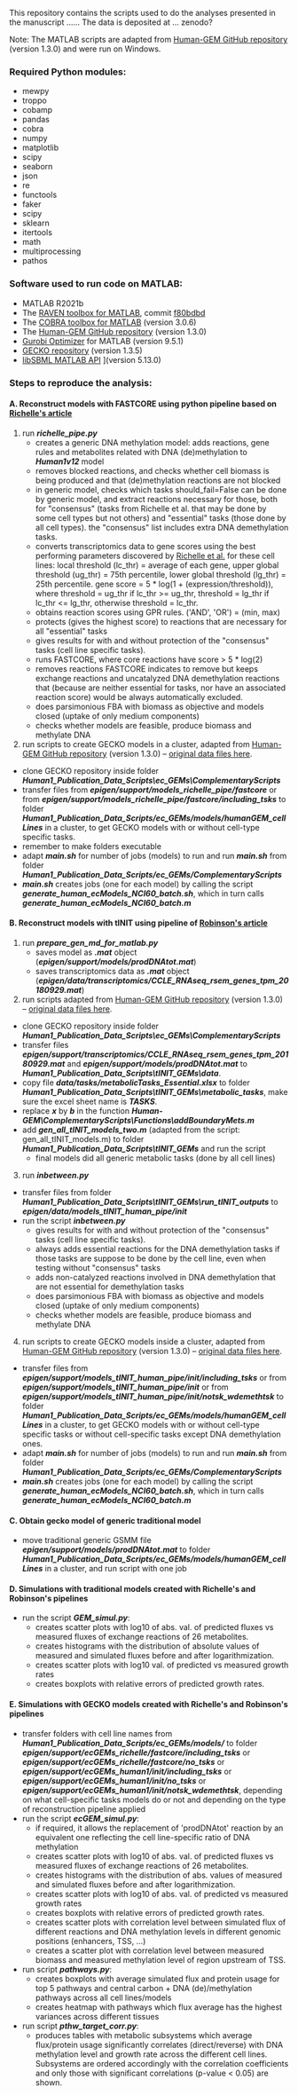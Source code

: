 This repository contains the scripts used to do the analyses presented in the manuscript …...
The data is deposited at ... zenodo?

Note: The MATLAB scripts are adapted from [Human-GEM GitHub repository](https://github.com/SysBioChalmers/Human-GEM) (version 1.3.0) and were run on Windows.

### Required Python modules:
* mewpy
* troppo
* cobamp
* pandas
* cobra
* numpy
* matplotlib
* scipy
* seaborn
* json
* re
* functools
* faker
* scipy
* sklearn
* itertools
* math
* multiprocessing
* pathos


### Software used to run code on MATLAB:
* MATLAB R2021b
* The [RAVEN toolbox for MATLAB](https://github.com/SysBioChalmers/RAVEN), commit [f80bdbd](https://github.com/SysBioChalmers/RAVEN/commit/f80bdbd2f888731f9d45e8941ed26197605c4ce5)
* The [COBRA toolbox for MATLAB](https://github.com/opencobra/cobratoolbox) (version 3.0.6)
* The [Human-GEM GitHub repository](https://github.com/SysBioChalmers/Human-GEM) (version 1.3.0)
* [Gurobi Optimizer](http://www.gurobi.com/registration/download-reg) for MATLAB (version 9.5.1)
* [GECKO repository](https://github.com/SysBioChalmers/GECKO) (version 1.3.5)
* [libSBML MATLAB API](https://sourceforge.net/projects/sbml/files/libsbml/5.13.0/stable/MATLAB%20interface/) ](version 5.13.0)

### Steps to reproduce the analysis:
#### A. Reconstruct models with FASTCORE using python pipeline based on [Richelle's article](https://journals.plos.org/ploscompbiol/article?id=10.1371/journal.pcbi.1006867)
1. run ***richelle_pipe.py***
    - creates a generic DNA methylation model: adds reactions, gene rules and metabolites related with DNA (de)methylation to ***Human1v12*** model
    - removes blocked reactions, and checks whether cell biomass is being produced and that (de)methylation reactions are not blocked
    - in generic model, checks which tasks should_fail=False can be done by generic model, and extract reactions necessary for those, both for "consensus" (tasks from Richelle et al. that may be done by some cell types but not others) and "essential" tasks (those done by all cell types). the "consensus" list includes extra DNA demethylation tasks.
    - converts transcriptomics data to gene scores using the best performing parameters discovered by [Richelle et al.](https://journals.plos.org/ploscompbiol/article?id=10.1371/journal.pcbi.1006867) for these cell lines: local threshold (lc_thr) = average of each gene, upper global threshold (ug_thr) = 75th percentile, lower global threshold (lg_thr) = 25th percentile. gene score = 5 * log(1 + (expression/threshold)), where threshold = ug_thr if lc_thr >= ug_thr, threshold = lg_thr if lc_thr <= lg_thr, otherwise threshold = lc_thr.
    - obtains reaction scores using GPR rules. ('AND', 'OR') = (min, max)
    - protects (gives the highest score) to reactions that are necessary for all "essential" tasks
    - gives results for with and without protection of the "consensus" tasks (cell line specific tasks).
    - runs FASTCORE, where core reactions have score > 5 * log(2)  
    - removes reactions FASTCORE indicates to remove but keeps exchange reactions and uncatalyzed DNA demethylation reactions that (because are neither essential for tasks, nor have an associated reaction score) would be always automatically excluded.
    - does parsimonious FBA with biomass as objective and models closed (uptake of only medium components)
    - checks whether models are feasible, produce biomass and methylate DNA
2. run scripts to create GECKO models in a cluster, adapted from [Human-GEM GitHub repository](https://github.com/SysBioChalmers/Human-GEM) (version 1.3.0) – [original data files here](https://doi.org/10.5281/zenodo.3577466).
* clone GECKO repository inside folder ***Human1_Publication_Data_Scripts\ec_GEMs\ComplementaryScripts***
* transfer files from ***epigen/support/models_richelle_pipe/fastcore*** or from ***epigen/support/models_richelle_pipe/fastcore/including_tsks*** to folder ***Human1_Publication_Data_Scripts/ec_GEMs/models/humanGEM_cellLines*** in a cluster,
to get GECKO models with or without cell-type specific tasks.
* remember to make folders executable
* adapt ***main.sh*** for number of jobs (models) to run and run ***main.sh*** from folder ***Human1_Publication_Data_Scripts/ec_GEMs/ComplementaryScripts***
* ***main.sh*** creates jobs (one for each model) by calling the script ***generate_human_ecModels_NCI60_batch.sh***, which in turn calls ***generate_human_ecModels_NCI60_batch.m***

#### B. Reconstruct models with tINIT using pipeline of [Robinson's article](https://www.science.org/doi/10.1126/scisignal.aaz1482)
1. run ***prepare_gen_md_for_matlab.py***
   * saves model as ***.mat*** object (***epigen/support/models/prodDNAtot.mat***)
   * saves transcriptomics data as ***.mat*** object (***epigen/data/transcriptomics/CCLE_RNAseq_rsem_genes_tpm_20180929.mat***)
2. run scripts adapted from [Human-GEM GitHub repository](https://github.com/SysBioChalmers/Human-GEM) (version 1.3.0) – [original data files here](https://doi.org/10.5281/zenodo.3577466).
* clone GECKO repository inside folder ***Human1_Publication_Data_Scripts\ec_GEMs\ComplementaryScripts***
* transfer files ***epigen/support/transcriptomics/CCLE_RNAseq_rsem_genes_tpm_20180929.mat***  and ***epigen/support/models/prodDNAtot.mat*** to ***Human1_Publication_Data_Scripts\tINIT_GEMs\data***.
* copy file ***data/tasks/metabolicTasks_Essential.xlsx*** to folder ***Human1_Publication_Data_Scripts\tINIT_GEMs\metabolic_tasks***, make sure the excel sheet name is ***TASKS***.
* replace ***x*** by ***b*** in the function ***Human-GEM\ComplementaryScripts\Functions\addBoundaryMets.m***
*  add ***gen_all_tINIT_models_two.m*** (adapted from the script: gen_all_tINIT_models.m) to folder ***Human1_Publication_Data_Scripts\tINIT_GEMs*** and run the script
    * final models did all generic metabolic tasks (done by all cell lines)
3. run ***inbetween.py***
* transfer files from folder ***Human1_Publication_Data_Scripts\tINIT_GEMs\run_tINIT_outputs*** to ***epigen/data/models_tINIT_human_pipe/init***
* run the script ***inbetween.py***
    - gives results for with and without protection of the "consensus" tasks (cell line specific tasks).
    - always adds essential reactions for the DNA demethylation tasks if those tasks are suppose to be done by the cell line, even when testing without "consensus" tasks
    - adds non-catalyzed reactions involved in DNA demethylation that are not essential for demethylation tasks
    - does parsimonious FBA with biomass as objective and models closed (uptake of only medium components)
    - checks whether models are feasible, produce biomass and methylate DNA
4. run scripts to create GECKO models inside a cluster, adapted from [Human-GEM GitHub repository](https://github.com/SysBioChalmers/Human-GEM) (version 1.3.0) – [original data files here](https://doi.org/10.5281/zenodo.3577466).
* transfer files from ***epigen/support/models_tINIT_human_pipe/init/including_tsks*** or from ***epigen/support/models_tINIT_human_pipe/init*** or from ***epigen/support/models_tINIT_human_pipe/init/notsk_wdemethtsk*** to folder ***Human1_Publication_Data_Scripts/ec_GEMs/models/humanGEM_cellLines*** in a cluster, to get GECKO models with or without cell-type specific tasks or without cell-specific tasks except DNA demethylation ones.
* adapt ***main.sh*** for number of jobs (models) to run and run ***main.sh*** from folder ***Human1_Publication_Data_Scripts/ec_GEMs/ComplementaryScripts***
* ***main.sh*** creates jobs (one for each model) by calling the script ***generate_human_ecModels_NCI60_batch.sh***, which in turn calls ***generate_human_ecModels_NCI60_batch.m***

#### C. Obtain gecko model of generic traditional model
* move traditional generic GSMM file ***epigen/support/models/prodDNAtot.mat*** to folder ***Human1_Publication_Data_Scripts/ec_GEMs/models/humanGEM_cellLines*** in a cluster, and run script with one job

#### D. Simulations with traditional models created with Richelle's and Robinson's pipelines
* run the script ***GEM_simul.py***:
  - creates scatter plots with log10 of abs. val. of predicted fluxes vs measured fluxes of exchange reactions of 26 metabolites.
  - creates histograms with the distribution of absolute values of measured and simulated fluxes before and after logarithmization.
  - creates scatter plots with log10 val. of predicted vs measured growth rates
  - creates boxplots with relative errors of predicted growth rates.

#### E. Simulations with GECKO models created with Richelle's and Robinson's pipelines
* transfer folders with cell line names from ***Human1_Publication_Data_Scripts/ec_GEMs/models/*** to folder ***epigen/support/ecGEMs_richelle/fastcore/including_tsks*** or ***epigen/support/ecGEMs_richelle/fastcore/no_tsks*** or ***epigen/support/ecGEMs_human1/init/including_tsks*** or ***epigen/support/ecGEMs_human1/init/no_tsks*** or ***epigen/support/ecGEMs_human1/init/notsk_wdemethtsk***, depending on what cell-specific tasks models do or not and depending on the type of reconstruction pipeline applied
* run the script ***ecGEM_simul.py***:
   - if required, it allows the replacement of 'prodDNAtot' reaction by an equivalent one reflecting the cell line-specific ratio of DNA methylation
   - creates scatter plots with log10 of abs. val. of predicted fluxes vs measured fluxes of exchange reactions of 26 metabolites.
   - creates histograms with the distribution of abs. values of measured and simulated fluxes before and after logarithmization.
   - creates scatter plots with log10 of abs. val. of predicted vs measured growth rates
   - creates boxplots with relative errors of predicted growth rates.
   - creates scatter plots with correlation level between simulated flux of different reactions and DNA methylation levels in different genomic positions (enhancers, TSS, ...)
   - creates a scatter plot with correlation level between measured biomass and measured methylation level of region upstream of TSS.
* run script ***pathways.py***:
   - creates boxplots with average simulated flux and protein usage for top 5 pathways and central carbon + DNA (de)/methylation pathways across all cell lines/models
   - creates heatmap with pathways which flux average has the highest variances across different tissues
* run script ***pthw_target_corr.py***:
   - produces tables with metabolic subsystems which average flux/protein usage significantly correlates (direct/reverse) with DNA methylation level and growth rate across the different cell lines.
     Subsystems are ordered accordingly with the correlation coefficients and only those with significant correlations (p-value < 0.05) are shown.